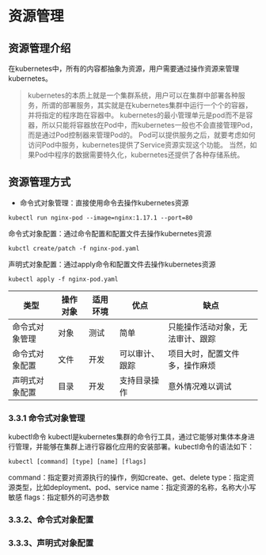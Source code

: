 # 资源管理

## 资源管理介绍

在kubernetes中，所有的内容都抽象为资源，用户需要通过操作资源来管理kubernetes。

> kubernetes的本质上就是一个集群系统，用户可以在集群中部署各种服务，所谓的部署服务，其实就是在kubernetes集群中运行一个个的容器，并将指定的程序跑在容器中。
> kubernetes的最小管理单元是pod而不是容器，所以只能将容器放在Pod中，而kubernetes一般也不会直接管理Pod，而是通过Pod控制器来管理Pod的。
> Pod可以提供服务之后，就要考虑如何访问Pod中服务，kubernetes提供了Service资源实现这个功能。
> 当然，如果Pod中程序的数据需要特久化，kubernetes还提供了各种存储系统。

## 资源管理方式

- 命令式对象管理：直接使用命令去操作kubernetes资源

```shell
kubectl run nginx-pod --image=nginx:1.17.1 --port=80
```

命令式对象配置：通过命令配置和配置文件去操作kubernetes资源

```shell
kubctl create/patch -f nginx-pod.yaml
```

声明式对象配置：通过apply命令和配置文件去操作kubernetes资源

```shell
kubectl apply -f nginx-pod.yaml
```


|类型|操作对象|适用环境|优点|缺点|
| ---------------- | ------ | ------ | --- | --- |
|命令式对象管理|对象|测试|简单|只能操作活动对象，无法审计、跟踪|
|命令式对象配置|文件|开发|可以审计、跟踪|项目大时，配置文件多，操作麻烦|
|声明式对象配置|目录|开发|支持目录操作|意外情况难以调试|

### 3.3.1 命令式对象管理

kubectl命令
kubectl是kubernetes集群的命令行工具，通过它能够对集体本身进行管理，并能够在集群上进行容器化应用的安装部署。kubectl命令的语法如下：

```shell
kubectl [command] [type] [name] [flags]
```
command：指定要对资源执行的操作，例如create、get、delete
type：指定资源类型，比如deployment、pod、service
name：指定资源的名称，名称大小写敏感
flags：指定额外的可选参数






### 3.3.2、命令式对象配置

### 3.3.3、声明式对象配置
